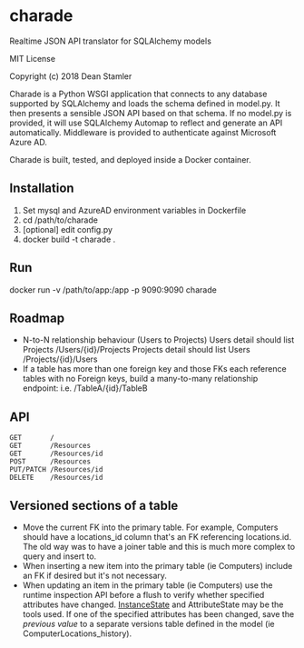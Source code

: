 # charade

Realtime JSON API translator for SQLAlchemy models

MIT License

Copyright (c) 2018 Dean Stamler

Charade is a Python WSGI application that connects to any database supported by SQLAlchemy and loads the schema defined in model.py. It then presents a sensible JSON API based on that schema. If no model.py is provided, it will use SQLAlchemy Automap to reflect and generate an API automatically. Middleware is provided to authenticate against Microsoft Azure AD.

Charade is built, tested, and deployed inside a Docker container.

## Installation

1. Set mysql and AzureAD environment variables in Dockerfile
2. cd /path/to/charade
3. [optional] edit config.py
4. docker build -t charade .

## Run

docker run -v /path/to/app:/app -p 9090:9090 charade

## Roadmap

- N-to-N relationship behaviour (Users to Projects)
    Users detail should list Projects
      /Users/{id}/Projects
    Projects detail should list Users
      /Projects/{id}/Users
- If a table has more than one foreign key and those FKs each reference tables
  with no Foreign keys, build a many-to-many relationship endpoint:
      i.e. /TableA/{id}/TableB

## API

```http
GET       /
GET       /Resources
GET       /Resources/id
POST      /Resources
PUT/PATCH /Resources/id
DELETE    /Resources/id
```

## Versioned sections of a table

- Move the current FK into the primary table. For example, Computers should have a locations_id column that's an FK referencing locations.id. The old way was to have a joiner table and this is much more complex to query and insert to.
- When inserting a new item into the primary table (ie Computers) include an FK if desired but it's not necessary.
- When updating an item in the primary table (ie Computers) use the runtime inspection API before a flush to verify whether specified attributes have changed. [InstanceState](http://docs.sqlalchemy.org/en/latest/orm/internals.html#sqlalchemy.orm.state.InstanceState) and AttributeState may be the tools used. If one of the specified attributes has been changed, save the _previous value_ to a separate versions table  defined in the model (ie ComputerLocations_history).
